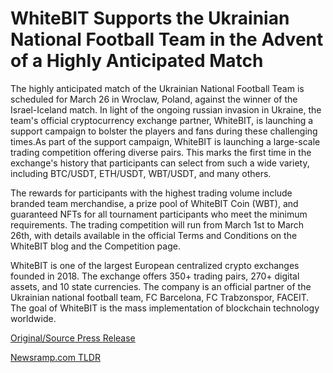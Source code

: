 # WhiteBIT Supports the Ukrainian National Football Team in the Advent of a Highly Anticipated Match

The highly anticipated match of the Ukrainian National Football Team is scheduled for March 26 in Wroclaw, Poland, against the winner of the Israel-Iceland match. In light of the ongoing russian invasion in Ukraine, the team's official cryptocurrency exchange partner, WhiteBIT, is launching a support campaign to bolster the players and fans during these challenging times.As part of the support campaign, WhiteBIT is launching a large-scale trading competition offering diverse pairs. This marks the first time in the exchange's history that participants can select from such a wide variety, including BTC/USDT, ETH/USDT, WBT/USDT, and many others.

The rewards for participants with the highest trading volume include branded team merchandise, a prize pool of WhiteBIT Coin (WBT), and guaranteed NFTs for all tournament participants who meet the minimum requirements. The trading competition will run from March 1st to March 26th, with details available in the official Terms and Conditions on the WhiteBIT blog and the Competition page.

WhiteBIT is one of the largest European centralized crypto exchanges founded in 2018. The exchange offers 350+ trading pairs, 270+ digital assets, and 10 state currencies. The company is an official partner of the Ukrainian national football team, FC Barcelona, FC Trabzonspor, FACEIT. The goal of WhiteBIT is the mass implementation of blockchain technology worldwide. 

[Original/Source Press Release](https://blockchainwire.io/press-release/whitebit-supports-the-ukrainian-national-football-team-in-the-advent-of-a-highly-anticipated-match-1) 

[Newsramp.com TLDR](https://newsramp.com/None) 